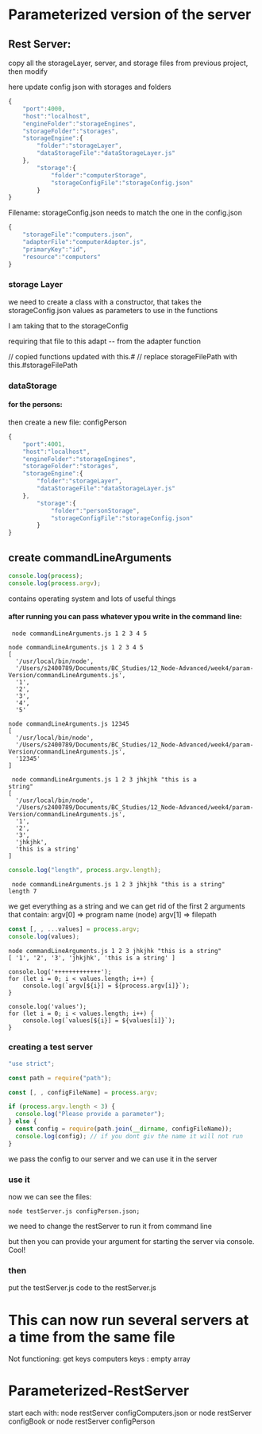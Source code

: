 # Parameterized version of the server

## Rest Server:

copy all the storageLayer, server, and storage files from previous project,
then modify

here update config json with storages and folders

```js
{
    "port":4000,
    "host":"localhost",
    "engineFolder":"storageEngines",
    "storageFolder":"storages",
    "storageEngine":{
        "folder":"storageLayer",
        "dataStorageFile":"dataStorageLayer.js"
    },
        "storage":{
            "folder":"computerStorage",
            "storageConfigFile":"storageConfig.json"
        }
}
```

Filename: storageConfig.json
needs to match the one in the config.json

```js
{
    "storageFile":"computers.json",
    "adapterFile":"computerAdapter.js",
    "primaryKey":"id",
    "resource":"computers"
}
```

### storage Layer

we need to create a class with a constructor, that takes the storageConfig.json values as parameters to use in the functions

I am taking that to the storageConfig

requiring that file to this adapt -- from the adapter function

// copied functions updated with this.#
// replace storageFilePath with this.#storageFilePath

### dataStorage

#### for the persons:

then create a new file: configPerson

```js
{
    "port":4001,
    "host":"localhost",
    "engineFolder":"storageEngines",
    "storageFolder":"storages",
    "storageEngine":{
        "folder":"storageLayer",
        "dataStorageFile":"dataStorageLayer.js"
    },
        "storage":{
            "folder":"personStorage",
            "storageConfigFile":"storageConfig.json"
        }
}
```

## create commandLineArguments

```js
console.log(process);
console.log(process.argv);
```

contains operating system and lots of useful things

#### after running you can pass whatever ypou write in the command line:

```shell
 node commandLineArguments.js 1 2 3 4 5
```

```shell
node commandLineArguments.js 1 2 3 4 5
[
  '/usr/local/bin/node',
  '/Users/s2400789/Documents/BC_Studies/12_Node-Advanced/week4/param-Version/commandLineArguments.js',
  '1',
  '2',
  '3',
  '4',
  '5'
```

```shell
node commandLineArguments.js 12345
[
  '/usr/local/bin/node',
  '/Users/s2400789/Documents/BC_Studies/12_Node-Advanced/week4/param-Version/commandLineArguments.js',
  '12345'
]
```

```shell
 node commandLineArguments.js 1 2 3 jhkjhk "this is a
string"
[
  '/usr/local/bin/node',
  '/Users/s2400789/Documents/BC_Studies/12_Node-Advanced/week4/param-Version/commandLineArguments.js',
  '1',
  '2',
  '3',
  'jhkjhk',
  'this is a string'
]
```

```js
console.log("length", process.argv.length);
```

```shell
 node commandLineArguments.js 1 2 3 jhkjhk "this is a string"
length 7
```

we get everything as a string and we can get rid of the first 2 arguments that contain:
argv[0] => program name (node)
argv[1] => filepath

```js
const [, , ...values] = process.argv;
console.log(values);
```

```shell
node commandLineArguments.js 1 2 3 jhkjhk "this is a string"
[ '1', '2', '3', 'jhkjhk', 'this is a string' ]

console.log('+++++++++++++');
for (let i = 0; i < values.length; i++) {
    console.log(`argv[${i}] = ${process.argv[i]}`);
}

console.log('values');
for (let i = 0; i < values.length; i++) {
    console.log(`values[${i}] = ${values[i]}`);
}
```

### creating a test server

```js
"use strict";

const path = require("path");

const [, , configFileName] = process.argv;

if (process.argv.length < 3) {
  console.log("Please provide a parameter");
} else {
  const config = require(path.join(__dirname, configFileName));
  console.log(config); // if you dont giv the name it will not run
}
```

we pass the config to our server and we can use it in the server

### use it

now we can see the files:

```shell
node testServer.js configPerson.json;
```

we need to change the restServer to run it from command line

but then you can provide your argument for starting the server via console. Cool!

### then

put the testServer.js code to the restServer.js

# This can now run several servers at a time from the same file

Not functioning:
get keys
computers keys : empty array

# Parameterized-RestServer

start each with:
node restServer configComputers.json
or
node restServer configBook
or
node restServer configPerson

